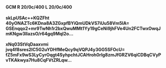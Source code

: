 #### GCM R 20/0c/400 L 20/0c/400
**skLpUSAc++KQZFht**<br/>**40yONAZTc6KDna8A3ZGxpfBYiQmUDkVS7iUu58Vm5IA=**<br/>**GSEnqqo2+mr9TwNh1r2bxQwuMMt1Yy19gCeNi9jhFVe4Un2FCTwxOwqJmKNgw3lIazsO/r64gq9MqI2o...**<br/><br/>
**xNq03StVqDaaxvmi**<br/>**jvq4f8sres2lC5G2uYDHfMeQcy9qVQPJ4y3GG5SFOcU=**<br/>**fZ5mFx9wS3LyCyrOqgt4SyhpchtJCAHroh0rlg8zmJfGRZV6qiCDBqCVyPvTKAkwya7Hu8CqFVtZRLqw...**